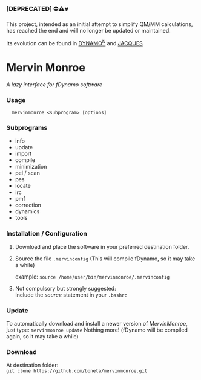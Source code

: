 ### [DEPRECATED] :no_entry::warning::skull:

This project, intended as an initial attempt to simplify QM/MM calculations, has reached the end and will no longer be updated or maintained.

Its evolution can be found in [DYNAMO<sup>N</sup>](http://github.com/boneta/dynamon) and [JACQUES](http://github.com/boneta/jacques)



# Mervin Monroe

*A lazy interface for fDynamo software*

### Usage
```
  mervinmonroe <subprogram> [options]
```

### Subprograms

  - info
  - update
  - import
  - compile
  - minimization
  - pel / scan
  - pes
  - locate
  - irc
  - pmf
  - correction
  - dynamics
  - tools


### Installation / Configuration

  1. Download and place the software in your preferred destination folder.
  2. Source the file `.mervinconfig` (This will compile fDynamo, so it may take a while)

        example:  `source /home/user/bin/mervinmonroe/.mervinconfig`

  3. Not compulsory but strongly suggested:  
  Include the *source* statement in your `.bashrc`


### Update

To automatically download and install a newer version of *MervinMonroe*, just type: `mervinmonroe update`
Nothing more! (fDynamo will be compiled again, so it may take a while)


### Download

At destination folder:  
`git clone https://github.com/boneta/mervinmonroe.git`

